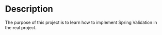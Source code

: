 # Description
The purpose of this project is to learn how to implement Spring Validation in the real project. 
